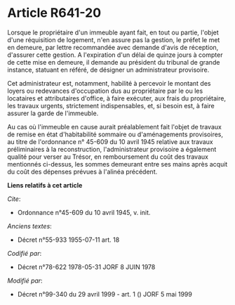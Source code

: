 # Article R641-20

Lorsque le propriétaire d'un immeuble ayant fait, en tout ou partie, l'objet d'une réquisition de logement, n'en assure pas
la gestion, le préfet le met en demeure, par lettre recommandée avec demande d'avis de réception, d'assurer cette gestion. A
l'expiration d'un délai de quinze jours à compter de cette mise en demeure, il demande au président du tribunal de grande
instance, statuant en référé, de désigner un administrateur provisoire.

Cet administrateur est, notamment, habilité à percevoir le montant des loyers ou redevances d'occupation dus au propriétaire
par le ou les locataires et attributaires d'office, à faire exécuter, aux frais du propriétaire, les travaux urgents,
strictement indispensables, et, si besoin est, à faire assurer la garde de l'immeuble.

Au cas où l'immeuble en cause aurait préalablement fait l'objet de travaux de remise en état d'habitabilité sommaire ou
d'aménagements provisoires, au titre de l'ordonnance n° 45-609 du 10 avril 1945 relative aux travaux préliminaires à la
reconstruction, l'administrateur provisoire a également qualité pour verser au Trésor, en remboursement du coût des travaux
mentionnés ci-dessus, les sommes demeurant entre ses mains après acquit du coût des dépenses prévues à l'alinéa précédent.

**Liens relatifs à cet article**

_Cite_:

  - Ordonnance n°45-609 du 10 avril 1945, v. init.

_Anciens textes_:

  - Décret n°55-933 1955-07-11 art. 18

_Codifié par_:

  - Décret n°78-622 1978-05-31 JORF 8 JUIN 1978

_Modifié par_:

  - Décret n°99-340 du 29 avril 1999 - art. 1 () JORF 5 mai 1999
